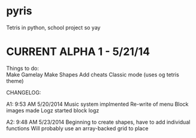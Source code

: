 pyris
=====

Tetris in python, school project so yay 

CURRENT ALPHA 1 - 5/21/14
=================
Things to do: 	
		Make Gamelay
		Make Shapes
		Add cheats
		Classic mode (uses og tetris theme)

CHANGELOG:

A1: 9:53 AM 5/20/2014
	Music system implmented
	Re-write of menu
	Block images made
	Logz started
	block logz 

A2: 9:48 AM 5/23/2014
	Beginning to create shapes, have to add individual functions
	Will probably use an array-backed grid to place
	